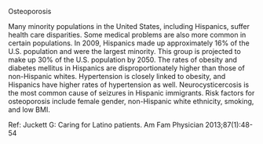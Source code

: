 Osteoporosis

Many minority populations in the United States, including Hispanics, suffer health care disparities. Some medical problems are also more common in certain populations. In 2009, Hispanics made up approximately 16% of the U.S. population and were the largest minority. This group is projected to make up 30% of the U.S. population by 2050. The rates of obesity and diabetes mellitus in Hispanics are disproportionately higher than those of non-Hispanic whites. Hypertension is closely linked to obesity, and Hispanics have higher rates of hypertension as well. Neurocysticercosis is the most common cause of seizures in Hispanic immigrants. Risk factors for osteoporosis include female gender, non-Hispanic white ethnicity, smoking, and low BMI.

Ref: Juckett G: Caring for Latino patients. Am Fam Physician 2013;87(1):48-54